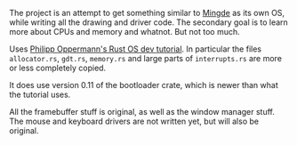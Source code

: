 The project is an attempt to get something similar to [Mingde](https://github.com/stjet/mingde) as its own OS, while writing all the drawing and driver code. The secondary goal is to learn more about CPUs and memory and whatnot. But not too much.

Uses [Philipp Oppermann's Rust OS dev tutorial](https://os.phil-opp.com). In particular the files `allocator.rs`, `gdt.rs`, `memory.rs` and large parts of `interrupts.rs` are more or less completely copied.

It does use version 0.11 of the bootloader crate, which is newer than what the tutorial uses.

All the framebuffer stuff is original, as well as the window manager stuff. The mouse and keyboard drivers are not written yet, but will also be original.

